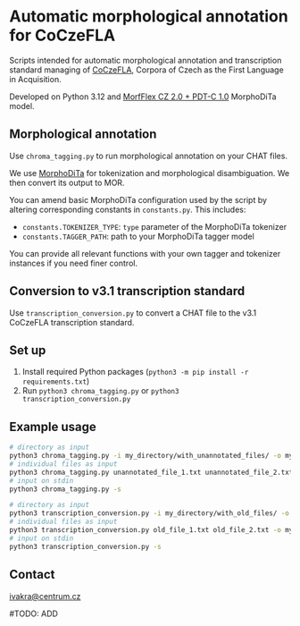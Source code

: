 # Automatic morphological annotation for CoCzeFLA

Scripts intended for automatic morphological annotation and transcription standard managing of [CoCzeFLA](https://coczefla.ff.cuni.cz/), Corpora of Czech as the First Language in Acquisition.

Developed on Python 3.12 and [MorfFlex CZ 2.0 + PDT-C 1.0](https://lindat.cz/repository/xmlui/handle/11234/1-4794) MorphoDiTa model.

## Morphological annotation

Use `chroma_tagging.py` to run morphological annotation on your CHAT files.

We use [MorphoDiTa](https://ufal.mff.cuni.cz/morphodita) for tokenization and morphological disambiguation. We then convert its output to MOR.

You can amend basic MorphoDiTa configuration used by the script by altering corresponding constants in `constants.py`. This includes:

- `constants.TOKENIZER_TYPE`: `type` parameter of the MorphoDiTa tokenizer
- `constants.TAGGER_PATH`: path to your MorphoDiTa tagger model

You can provide all relevant functions with your own tagger and tokenizer instances if you need finer control.

## Conversion to v3.1 transcription standard

Use `transcription_conversion.py` to convert a CHAT file to the v3.1 CoCzeFLA transcription standard.

## Set up

1. Install required Python packages (`python3 -m pip install -r requirements.txt`)
2. Run `python3 chroma_tagging.py` or `python3 transcription_conversion.py`

## Example usage

```bash
# directory as input
python3 chroma_tagging.py -i my_directory/with_unannotated_files/ -o my_directory/with_annotated_files/
# individual files as input
python3 chroma_tagging.py unannotated_file_1.txt unannotated_file_2.txt -o my_directory/with_annotated_files/
# input on stdin
python3 chroma_tagging.py -s

# directory as input
python3 transcription_conversion.py -i my_directory/with_old_files/ -o my_directory/with_converted_files/
# individual files as input
python3 transcription_conversion.py old_file_1.txt old_file_2.txt -o my_directory/with_converted_files/
# input on stdin
python3 transcription_conversion.py -s
```

## Contact

<ivakra@centrum.cz>

#TODO: ADD